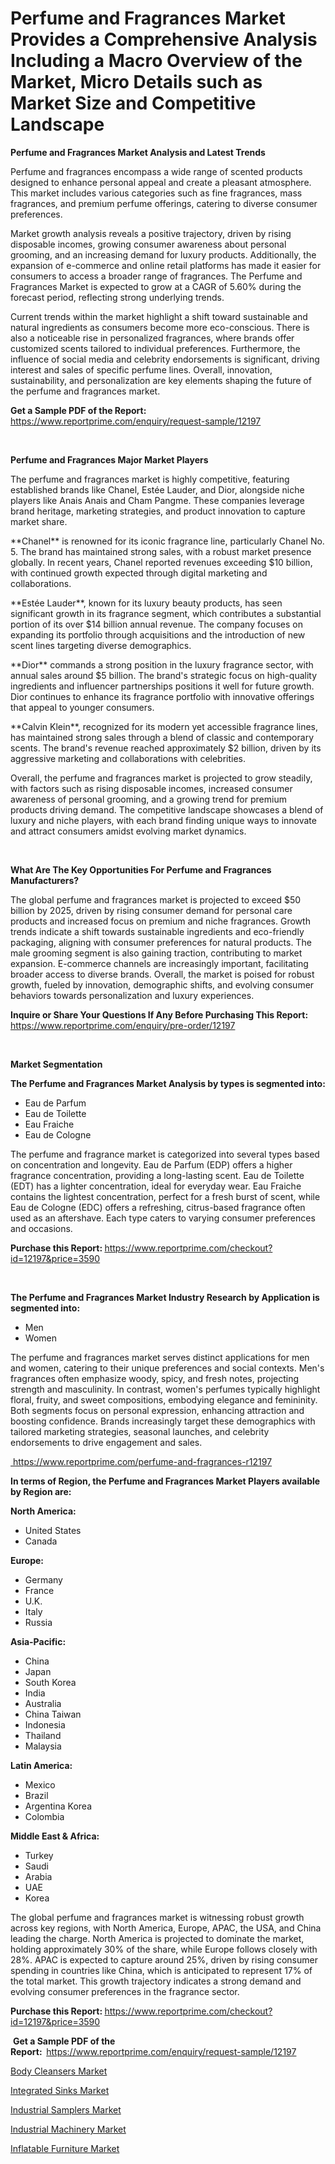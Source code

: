 <p><h1>Perfume and Fragrances Market Provides a Comprehensive Analysis Including a Macro Overview of the Market, Micro Details such as Market Size and Competitive Landscape</h1></p><p><strong>Perfume and Fragrances Market Analysis and Latest Trends</strong></p>
<p><p>Perfume and fragrances encompass a wide range of scented products designed to enhance personal appeal and create a pleasant atmosphere. This market includes various categories such as fine fragrances, mass fragrances, and premium perfume offerings, catering to diverse consumer preferences.</p><p>Market growth analysis reveals a positive trajectory, driven by rising disposable incomes, growing consumer awareness about personal grooming, and an increasing demand for luxury products. Additionally, the expansion of e-commerce and online retail platforms has made it easier for consumers to access a broader range of fragrances. The Perfume and Fragrances Market is expected to grow at a CAGR of 5.60% during the forecast period, reflecting strong underlying trends.</p><p>Current trends within the market highlight a shift toward sustainable and natural ingredients as consumers become more eco-conscious. There is also a noticeable rise in personalized fragrances, where brands offer customized scents tailored to individual preferences. Furthermore, the influence of social media and celebrity endorsements is significant, driving interest and sales of specific perfume lines. Overall, innovation, sustainability, and personalization are key elements shaping the future of the perfume and fragrances market.</p></p>
<p><strong>Get a Sample PDF of the Report:&nbsp;</strong> <a href="https://www.reportprime.com/enquiry/request-sample/12197?utm_campaign=1113&utm_medium=2&utm_source=Github&utm_content=ia&utm_term=24122024&utm_id=perfume-and-fragrances">https://www.reportprime.com/enquiry/request-sample/12197</a></p>
<p>&nbsp;</p>
<p><strong>Perfume and Fragrances Major Market Players</strong></p>
<p><p>The perfume and fragrances market is highly competitive, featuring established brands like Chanel, Estée Lauder, and Dior, alongside niche players like Anais Anais and Cham Pangme. These companies leverage brand heritage, marketing strategies, and product innovation to capture market share.</p><p>**Chanel** is renowned for its iconic fragrance line, particularly Chanel No. 5. The brand has maintained strong sales, with a robust market presence globally. In recent years, Chanel reported revenues exceeding $10 billion, with continued growth expected through digital marketing and collaborations.</p><p>**Estée Lauder**, known for its luxury beauty products, has seen significant growth in its fragrance segment, which contributes a substantial portion of its over $14 billion annual revenue. The company focuses on expanding its portfolio through acquisitions and the introduction of new scent lines targeting diverse demographics.</p><p>**Dior** commands a strong position in the luxury fragrance sector, with annual sales around $5 billion. The brand's strategic focus on high-quality ingredients and influencer partnerships positions it well for future growth. Dior continues to enhance its fragrance portfolio with innovative offerings that appeal to younger consumers.</p><p>**Calvin Klein**, recognized for its modern yet accessible fragrance lines, has maintained strong sales through a blend of classic and contemporary scents. The brand's revenue reached approximately $2 billion, driven by its aggressive marketing and collaborations with celebrities.</p><p>Overall, the perfume and fragrances market is projected to grow steadily, with factors such as rising disposable incomes, increased consumer awareness of personal grooming, and a growing trend for premium products driving demand. The competitive landscape showcases a blend of luxury and niche players, with each brand finding unique ways to innovate and attract consumers amidst evolving market dynamics.</p></p>
<p>&nbsp;</p>
<p><strong>What Are The Key Opportunities For Perfume and Fragrances Manufacturers?</strong></p>
<p><p>The global perfume and fragrances market is projected to exceed $50 billion by 2025, driven by rising consumer demand for personal care products and increased focus on premium and niche fragrances. Growth trends indicate a shift towards sustainable ingredients and eco-friendly packaging, aligning with consumer preferences for natural products. The male grooming segment is also gaining traction, contributing to market expansion. E-commerce channels are increasingly important, facilitating broader access to diverse brands. Overall, the market is poised for robust growth, fueled by innovation, demographic shifts, and evolving consumer behaviors towards personalization and luxury experiences.</p></p>
<p><strong>Inquire or Share Your Questions If Any Before Purchasing This Report:</strong> <a href="https://www.reportprime.com/enquiry/pre-order/12197?utm_campaign=1113&utm_medium=2&utm_source=Github&utm_content=ia&utm_term=24122024&utm_id=perfume-and-fragrances">https://www.reportprime.com/enquiry/pre-order/12197</a></p>
<p>&nbsp;</p>
<p><strong>Market Segmentation</strong></p>
<p><strong>The Perfume and Fragrances Market Analysis by types is segmented into:</strong></p>
<p><ul><li>Eau de Parfum</li><li>Eau de Toilette</li><li>Eau Fraiche</li><li>Eau de Cologne</li></ul></p>
<p><p>The perfume and fragrance market is categorized into several types based on concentration and longevity. Eau de Parfum (EDP) offers a higher fragrance concentration, providing a long-lasting scent. Eau de Toilette (EDT) has a lighter concentration, ideal for everyday wear. Eau Fraiche contains the lightest concentration, perfect for a fresh burst of scent, while Eau de Cologne (EDC) offers a refreshing, citrus-based fragrance often used as an aftershave. Each type caters to varying consumer preferences and occasions.</p></p>
<p><strong>Purchase this Report:&nbsp;</strong><a href="https://www.reportprime.com/checkout?id=12197&price=3590&utm_campaign=1113&utm_medium=2&utm_source=Github&utm_content=ia&utm_term=24122024&utm_id=perfume-and-fragrances">https://www.reportprime.com/checkout?id=12197&price=3590</a></p>
<p>&nbsp;</p>
<p><strong>The Perfume and Fragrances Market Industry Research by Application is segmented into:</strong></p>
<p><ul><li>Men</li><li>Women</li></ul></p>
<p><p>The perfume and fragrances market serves distinct applications for men and women, catering to their unique preferences and social contexts. Men's fragrances often emphasize woody, spicy, and fresh notes, projecting strength and masculinity. In contrast, women's perfumes typically highlight floral, fruity, and sweet compositions, embodying elegance and femininity. Both segments focus on personal expression, enhancing attraction and boosting confidence. Brands increasingly target these demographics with tailored marketing strategies, seasonal launches, and celebrity endorsements to drive engagement and sales.</p></p>
<p><a href="https://www.reportprime.com/perfume-and-fragrances-r12197?utm_campaign=1113&utm_medium=2&utm_source=Github&utm_content=ia&utm_term=24122024&utm_id=perfume-and-fragrances">&nbsp;https://www.reportprime.com/perfume-and-fragrances-r12197</a></p>
<p><strong>In terms of Region, the Perfume and Fragrances Market Players available by Region are:</strong></p>
<p>
    <p> <strong> North America: </strong>
        <ul>
            <li>United States</li>
            <li>Canada</li>
        </ul>
        </p> 
    <p> <strong> Europe: </strong>
        <ul>
            <li>Germany</li>
            <li>France</li>
            <li>U.K.</li>
            <li>Italy</li>
            <li>Russia</li>
        </ul>
        </p> 
    <p> <strong> Asia-Pacific: </strong>
        <ul>
            <li>China</li>
            <li>Japan</li>
            <li>South Korea</li>
            <li>India</li>
            <li>Australia</li>
            <li>China Taiwan</li>
            <li>Indonesia</li>
            <li>Thailand</li>
            <li>Malaysia</li>
        </ul>
        </p> 
    <p> <strong> Latin America: </strong>
        <ul>
            <li>Mexico</li>
            <li>Brazil</li>
            <li>Argentina Korea</li>
            <li>Colombia</li>
        </ul>
        </p> 
    <p> <strong> Middle East & Africa: </strong>
        <ul>
            <li>Turkey</li>
            <li>Saudi</li>
            <li>Arabia</li>
            <li>UAE</li>
            <li>Korea</li>
        </ul>
    </p>
    </p>
<p><p>The global perfume and fragrances market is witnessing robust growth across key regions, with North America, Europe, APAC, the USA, and China leading the charge. North America is projected to dominate the market, holding approximately 30% of the share, while Europe follows closely with 28%. APAC is expected to capture around 25%, driven by rising consumer spending in countries like China, which is anticipated to represent 17% of the total market. This growth trajectory indicates a strong demand and evolving consumer preferences in the fragrance sector.</p></p>
<p><strong>Purchase this Report: </strong><a href="https://www.reportprime.com/checkout?id=12197&price=3590&utm_campaign=1113&utm_medium=2&utm_source=Github&utm_content=ia&utm_term=24122024&utm_id=perfume-and-fragrances">https://www.reportprime.com/checkout?id=12197&price=3590</a></p>
<p>&nbsp;<strong>Get a Sample PDF of the Report:&nbsp;&nbsp;</strong><a href="https://www.reportprime.com/enquiry/request-sample/12197?utm_campaign=1113&utm_medium=2&utm_source=Github&utm_content=ia&utm_term=24122024&utm_id=perfume-and-fragrances">https://www.reportprime.com/enquiry/request-sample/12197</a></p>
<p><strong></strong></p>
<p><p><a href="https://github.com/princessbartram3/Market-Research-Report-List-1/blob/main/body-cleansers-market.md?utm_campaign=1113&utm_medium=2&utm_source=Github&utm_content=ia&utm_term=24122024&utm_id=perfume-and-fragrances">Body Cleansers Market</a></p><p><a href="https://www.linkedin.com/pulse/integrated-sinks-market-growth-study-provides-comprehensive-rzbee?utm_campaign=1113&utm_medium=2&utm_source=Github&utm_content=ia&utm_term=24122024&utm_id=perfume-and-fragrances">Integrated Sinks Market</a></p><p><a href="https://www.linkedin.com/pulse/strategic-analysis-industrial-samplers-market-2024-2031-growth-u3ble?utm_campaign=1113&utm_medium=2&utm_source=Github&utm_content=ia&utm_term=24122024&utm_id=perfume-and-fragrances">Industrial Samplers Market</a></p><p><a href="https://www.linkedin.com/pulse/understanding-industrial-machinery-market-2024-2031-development-gt74e?utm_campaign=1113&utm_medium=2&utm_source=Github&utm_content=ia&utm_term=24122024&utm_id=perfume-and-fragrances">Industrial Machinery Market</a></p><p><a href="https://github.com/edacruz6/Market-Research-Report-List-1/blob/main/inflatable-furniture-market.md?utm_campaign=1113&utm_medium=2&utm_source=Github&utm_content=ia&utm_term=24122024&utm_id=perfume-and-fragrances">Inflatable Furniture Market</a></p></p>